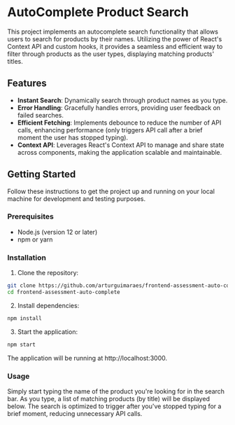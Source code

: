 # AutoComplete Product Search

This project implements an autocomplete search functionality that allows users to search for products by their names. Utilizing the power of React's Context API and custom hooks, it provides a seamless and efficient way to filter through products as the user types, displaying matching products' titles.

## Features

- **Instant Search**: Dynamically search through product names as you type.
- **Error Handling**: Gracefully handles errors, providing user feedback on failed searches.
- **Efficient Fetching**: Implements debounce to reduce the number of API calls, enhancing performance (only triggers API call after a brief moment the user has stopped typing).
- **Context API**: Leverages React's Context API to manage and share state across components, making the application scalable and maintainable.

## Getting Started

Follow these instructions to get the project up and running on your local machine for development and testing purposes.

### Prerequisites

- Node.js (version 12 or later)
- npm or yarn

### Installation

1. Clone the repository:

```bash
git clone https://github.com/arturguimaraes/frontend-assessment-auto-complete.git
cd frontend-assessment-auto-complete
```

2. Install dependencies:

```bash
npm install
```

3. Start the application:

```bash
npm start
```

The application will be running at http://localhost:3000.

### Usage

Simply start typing the name of the product you're looking for in the search bar. As you type, a list of matching products (by title) will be displayed below. The search is optimized to trigger after you've stopped typing for a brief moment, reducing unnecessary API calls.

